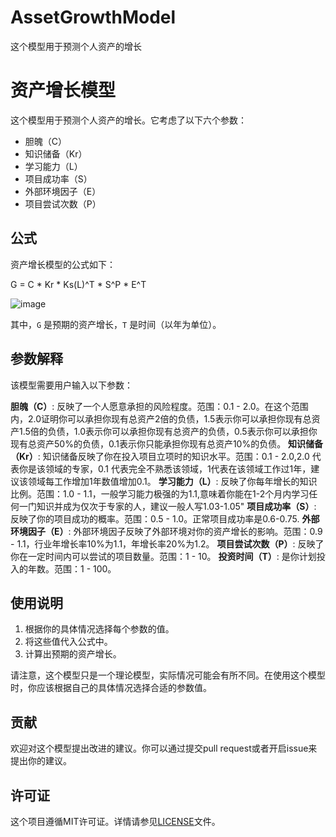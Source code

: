 # AssetGrowthModel
这个模型用于预测个人资产的增长

# 资产增长模型

这个模型用于预测个人资产的增长。它考虑了以下六个参数：

- 胆魄（C）
- 知识储备（Kr）
- 学习能力（L）
- 项目成功率（S）
- 外部环境因子（E）
- 项目尝试次数（P）

## 公式

资产增长模型的公式如下：

G = C * Kr * Ks(L)^T * S^P * E^T


![image](https://github.com/jellzone/AssetGrowthModel/assets/5356500/e1bc5f76-35b6-4550-a9d4-469b2c2275b3)


其中，`G` 是预期的资产增长，`T` 是时间（以年为单位）。

## 参数解释
该模型需要用户输入以下参数：

**胆魄（C）**: 反映了一个人愿意承担的风险程度。范围：0.1 - 2.0。在这个范围内，2.0证明你可以承担你现有总资产2倍的负债，1.5表示你可以承担你现有总资产1.5倍的负债，1.0表示你可以承担你现有总资产的负债，0.5表示你可以承担你现有总资产50%的负债，0.1表示你只能承担你现有总资产10%的负债。
**知识储备（Kr）**: 知识储备反映了你在投入项目立项时的知识水平。范围：0.1 - 2.0,2.0 代表你是该领域的专家，0.1 代表完全不熟悉该领域，1代表在该领域工作过1年，建议该领域每工作增加1年数值增加0.1。
**学习能力（L）**: 反映了你每年增长的知识比例。范围：1.0 - 1.1，一般学习能力极强的为1.1,意味着你能在1-2个月内学习任何一门知识并成为仅次于专家的人，建议一般人写1.03-1.05"
**项目成功率（S）**: 反映了你的项目成功的概率。范围：0.5 - 1.0。正常项目成功率是0.6-0.75.
**外部环境因子（E）**: 外部环境因子反映了外部环境对你的资产增长的影响。范围：0.9 - 1.1，行业年增长率10%为1.1，年增长率20%为1.2。
**项目尝试次数（P）**: 反映了你在一定时间内可以尝试的项目数量。范围：1 - 10。
**投资时间（T）**: 是你计划投入的年数。范围：1 - 100。


## 使用说明

1. 根据你的具体情况选择每个参数的值。
2. 将这些值代入公式中。
3. 计算出预期的资产增长。

请注意，这个模型只是一个理论模型，实际情况可能会有所不同。在使用这个模型时，你应该根据自己的具体情况选择合适的参数值。

## 贡献

欢迎对这个模型提出改进的建议。你可以通过提交pull request或者开启issue来提出你的建议。

## 许可证

这个项目遵循MIT许可证。详情请参见[LICENSE](LICENSE)文件。
